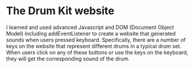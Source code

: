 # The Drum Kit website 

I learned and used advanced Javascript and DOM (Document Object Model) including addEventListener to create a website that generated sounds when users pressed keyboard. Specifically, there are a number of keys on the website that represent different drums in a typical drum set. When users click on any of these buttons or use the keys on the keyboard, they will get the corresponding sound of the drum. 
